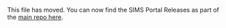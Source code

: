 This file has moved. You can now find the SIMS Portal Releases as part of the [main repo here]([url](https://github.com/JonathanGarro/SIMS-Portal/tree/main)https://github.com/JonathanGarro/SIMS-Portal/tree/main).
